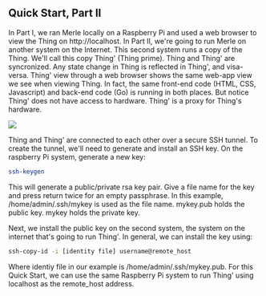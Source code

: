 ## Quick Start, Part II

In Part I, we ran Merle locally on a Raspberry Pi and used a web browser to view the Thing on http://localhost.  In Part II, we're going to run Merle on another system on the Internet.  This second system runs a copy of the Thing.  We'll call this copy Thing' (Thing prime).  Thing and Thing' are syncronized.  Any state change in Thing is reflected in Thing', and visa-versa.  Thing' view through a web browser shows the same web-app view we see when viewing Thing.  In fact, the same front-end code (HTML, CSS, Javascript) and back-end code (Go) is running in both places.  But notice Thing' does not have access to hardware.  Thing' is a proxy for Thing's hardware.  

<img src="https://docs.google.com/drawings/d/e/2PACX-1vTnTWN_AcEEWgGjuN7uF13Z3lCikFMPzGR7eSovbkdgLS0__YcJ5Azh6BWQZLchuh12HZahR8VyH05F/pub?w=2023&amp;h=921">

Thing and Thing' are connected to each other over a secure SSH tunnel.  To create the tunnel, we'll need to generate and install an SSH key.  On the raspberry Pi system, generate a new key:

```sh
ssh-keygen
```

This will generate a public/private rsa key pair.  Give a file name for the key and press return twice for an empty passphrase.  In this example, /home/admin/.ssh/mykey is used as the file name.  mykey.pub holds the public key.  mykey holds the private key.

Next, we install the public key on the second system, the system on the internet that's going to run Thing'.  In general, we can install the key using: 

```sh
ssh-copy-id -i [identity file] username@remote_host
```

Where identiy file in our example is /home/admin/.ssh/mykey.pub.  For this Quick Start, we can use the same Raspberry Pi system to run Thing' using localhost as the remote_host address.   
